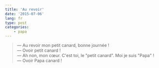 ```yaml
---
title: 'Au revoir'
date: '2015-07-06'
lang: fr
type: post
categories:
    - papa
---
```


> — Au revoir mon petit canard, bonne journée !  
> — Ovoir petit canard !  
> — Ah non, mon cœur. C'est toi, le "petit canard". Moi je suis "Papa" !  
> — Ovoir Papa canard !

